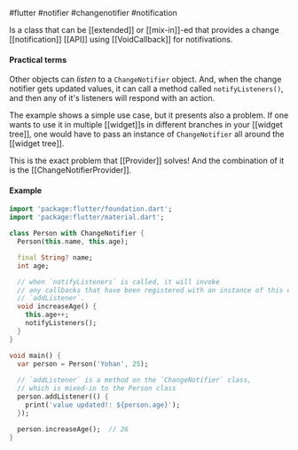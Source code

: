 #flutter #notifier #changenotifier #notification

Is a class that can be [[extended]] or [[mix-in]]-ed that provides a change [[notification]] [[API]] using [[VoidCallback]] for notifivations.

#### Practical terms
Other objects can _listen_ to a `ChangeNotifier` object. And, when the change notifier gets updated values, it can call a method called `notifyListeners()`, and then any of it's listeners will respond with an action.

The example shows a simple use case, but it presents also a problem. If one wants to use it in multiple [[widget]]s in different branches in your [[widget tree]], one would have to pass an instance of `ChangeNotifier` all around the [[widget tree]].

This is the exact problem that [[Provider]] solves! And the combination of it is the [[ChangeNotifierProvider]].

#### Example
```dart
import 'package:flutter/foundation.dart';
import 'package:flutter/material.dart';

class Person with ChangeNotifier {
  Person(this.name, this.age);

  final String? name;
  int age;

  // when `notifyListeners` is called, it will invoke
  // any callbacks that have been registered with an instance of this object
  // `addListener`.            
  void increaseAge() {
    this.age++;
    notifyListeners();
  }
}

void main() {
  var person = Person('Yohan', 25);
  
  // `addListener` is a method on the `ChangeNotifier` class,
  // which is mixed-in to the Person class    
  person.addListener(() {
    print('value updated!: ${person.age}');
  });      

  person.increaseAge();  // 26
}
```